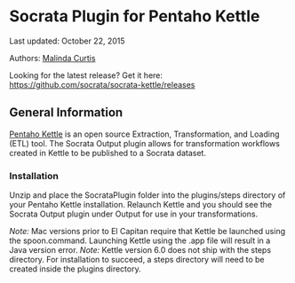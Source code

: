 Socrata Plugin for Pentaho Kettle
================

Last updated: October 22, 2015

Authors: [Malinda Curtis](http://www.github.com/malindac)

Looking for the latest release? Get it here: https://github.com/socrata/socrata-kettle/releases

## General Information
[Pentaho Kettle](http://community.pentaho.com/projects/data-integration/) is an open source Extraction, Transformation, and Loading (ETL) tool.  The Socrata Output plugin allows for transformation workflows created in Kettle to be published to a Socrata dataset.

### Installation
Unzip and place the SocrataPlugin folder into the plugins/steps directory of your Pentaho Kettle installation.  Relaunch Kettle and you should see the Socrata Output plugin under Output for use in your transformations.

*Note:* Mac versions prior to El Capitan require that Kettle be launched using the spoon.command.  Launching Kettle using the .app file will result in a Java version error.
*Note:* Kettle version 6.0 does not ship with the steps directory.  For installation to succeed, a steps directory will need to be created inside the plugins directory.